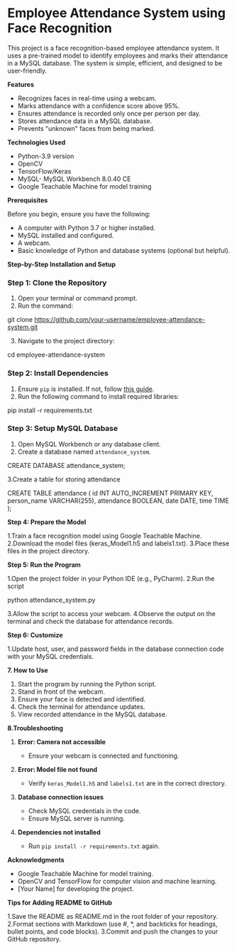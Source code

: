 # Employee Attendance System using Face Recognition

This project is a face recognition-based employee attendance system. It uses a pre-trained model to identify employees and marks their attendance in a MySQL database. The system is simple, efficient, and designed to be user-friendly.

**Features**

- Recognizes faces in real-time using a webcam.
- Marks attendance with a confidence score above 95%.
- Ensures attendance is recorded only once per person per day.
- Stores attendance data in a MySQL database.
- Prevents "unknown" faces from being marked.

**Technologies Used**

- Python-3.9 version
- OpenCV
- TensorFlow/Keras
- MySQL- MySQL Workbench 8.0.40 CE
- Google Teachable Machine for model training

**Prerequisites**

Before you begin, ensure you have the following:
- A computer with Python 3.7 or higher installed.
- MySQL installed and configured.
- A webcam.
- Basic knowledge of Python and database systems (optional but helpful).

**Step-by-Step Installation and Setup**

### Step 1: Clone the Repository

1. Open your terminal or command prompt.
2. Run the command:
 
git clone https://github.com/your-username/employee-attendance-system.git

3. Navigate to the project directory:

cd employee-attendance-system


### Step 2: Install Dependencies
1. Ensure `pip` is installed. If not, follow [this guide](https://pip.pypa.io/en/stable/installation/).
2. Run the following command to install required libraries:

pip install -r requirements.txt

### Step 3: Setup MySQL Database
1. Open MySQL Workbench or any database client.
2. Create a database named `attendance_system`.

CREATE DATABASE attendance_system;

3.Create a table for storing attendance

CREATE TABLE attendance (
    id INT AUTO_INCREMENT PRIMARY KEY,
    person_name VARCHAR(255),
    attendance BOOLEAN,
    date DATE,
    time TIME
);

**Step 4: Prepare the Model**

1.Train a face recognition model using Google Teachable Machine.
2.Download the model files (keras_Model1.h5 and labels1.txt).
3.Place these files in the project directory.

**Step 5: Run the Program**

1.Open the project folder in your Python IDE (e.g., PyCharm).
2.Run the script

python attendance_system.py

3.Allow the script to access your webcam.
4.Observe the output on the terminal and check the database for attendance records.

**Step 6: Customize**

1.Update host, user, and password fields in the database connection code with your MySQL credentials.

**7. How to Use**

1. Start the program by running the Python script.
2. Stand in front of the webcam.
3. Ensure your face is detected and identified.
4. Check the terminal for attendance updates.
5. View recorded attendance in the MySQL database.

**8.Troubleshooting**

1. **Error: Camera not accessible**
   - Ensure your webcam is connected and functioning.

2. **Error: Model file not found**
   - Verify `keras_Model1.h5` and `labels1.txt` are in the correct directory.

3. **Database connection issues**
   - Check MySQL credentials in the code.
   - Ensure MySQL server is running.

4. **Dependencies not installed**
   - Run `pip install -r requirements.txt` again.

**Acknowledgments**

- Google Teachable Machine for model training.
- OpenCV and TensorFlow for computer vision and machine learning.
- [Your Name] for developing the project.

**Tips for Adding README to GitHub**

1.Save the README as README.md in the root folder of your repository.
2.Format sections with Markdown (use #, *, and backticks for headings, bullet points, and code blocks).
3.Commit and push the changes to your GitHub repository.

